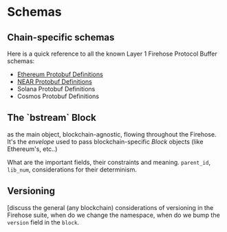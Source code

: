 # Schemas

## Chain-specific schemas

Here is a quick reference to all the known Layer 1 Firehose Protocol Buffer schemas:

* [Ethereum Protobuf Definitions](https://github.com/streamingfast/sf-ethereum/blob/develop/proto/sf/ethereum/type/v1/type.proto)
* [NEAR Protobuf Definitions](https://github.com/streamingfast/sf-near/blob/develop/proto/sf/near/codec/v1/codec.proto)
* Solana Protobuf Definitions
* Cosmos Protobuf Definitions

## The \`bstream\` Block

as the main object, blockchain-agnostic, flowing throughout the Firehose. It's the _envelope_ used to pass blockchain-specific _Block_ objects (like Ethereum's, etc..)

What are the important fields, their constraints and meaning. `parent_id`, `lib_num`, considerations for their determinism.

## Versioning

\[discuss the general (any blockchain) considerations of versioning in the Firehose suite, when do we change the namespace, when do we bump the `version` field in the `block`.

